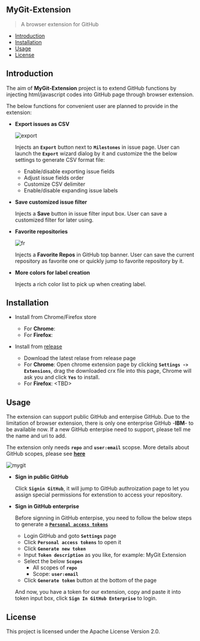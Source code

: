 ## MyGit-Extension

> A browser extension for GitHub

- [Introduction](#introduction)
- [Installation](#installation)
- [Usage](#usage)
- [License](#license)

## Introduction

The aim of **MyGit-Extension** project is to extend GitHub functions by injecting html/javascript codes into GitHub page through browser extension. 

The below functions for convenient user are planned to provide in the extension:
 - **Export issues as CSV**
 
   ![export](https://cloud.githubusercontent.com/assets/20178358/25611688/9a133744-2f5a-11e7-93de-7ac651b8d9d6.png)
   
   Injects an **```Export```** button next to **```Milestones```** in issue page. User can launch the **```Export```** wizard dialog by it and customize the the below settings to generate CSV format file:
   - Enable/disable exporting issue fields
   - Adjust issue fields order
   - Customize CSV delimiter
   - Enable/disable expanding issue labels
   
 - **Save customized issue filter**
 
   Injects a **Save** button in issue filter input box. User can save a customized filter for later using.
   
 - **Favorite repositories**
 
   ![fr](https://cloud.githubusercontent.com/assets/20178358/25611698/9fce49ee-2f5a-11e7-8b86-c7c76893a8e7.png)
   
   Injects a **Favorite Repos** in GitHub top banner. User can save the current repository as favorite one or quickly jump to favorite repository by it.
   
 - **More colors for label creation**
 
   Injects a rich color list to pick up when creating label.
   
## Installation

  * Install from Chrome/Firefox store
  
    - For **Chrome**: 
    - For **Firefox**:
    
  * Install from [release](https://github.com/eschao/MyGit-Extension/releases)
  
    - Download the latest relase from release page
    - For **Chrome**: Open chrome extension page by clicking **```Settings -> Extensions```**, drag the downloaded crx file into this page, Chrome will ask you and click **```Yes```** to install.
    - For **Firefox**: &lt;TBD&gt;
 
## Usage

The extension can support public GitHub and enterpise GitHub. Due to the limitation of browser extension, there is only one enterprise GitHub -**IBM**- to be available now. If a new GitHub enterpise need to support, please tell me the name and uri to add.

The extension only needs **```repo```** and **```user:email```** scopse. More details about GitHub scopes, please see **[here](https://developer.github.com/enterprise/2.8/v3/oauth/#scopes)**

  ![mygit](https://cloud.githubusercontent.com/assets/20178358/25611701/a4e7464c-2f5a-11e7-87b9-000c98adc2c1.png)

  * **Sign in public GitHub**
  
    Click **```Signin GitHub```**, it will jump to GitHub authroization page to let you assign special permissions for extenstion to access your repository.
  
  * **Sign in GitHub enterprise**
  
    Before signning in GitHub enterpise, you need to follow the below steps to generate a **[```Personal access tokens```](https://help.github.com/articles/creating-a-personal-access-token-for-the-command-line/)** 
    - Login GitHub and goto **```Settings```** page
    - Click **```Personal access tokens```** to open it
    - Click **```Generate new token```** 
    - Input **```Token description```** as you like, for example: MyGit Extension
    - Select the below **```Scopes```**
      * All scopes of **```repo```**
      * Scope: **```user:email```**
    - Click **```Generate token```** button at the bottom of the page
    
    And now, you have a token for our extension, copy and paste it into token input box, click **```Sign In GitHub Enterprise```** to login.

## License

This project is licensed under the Apache License Version 2.0.

